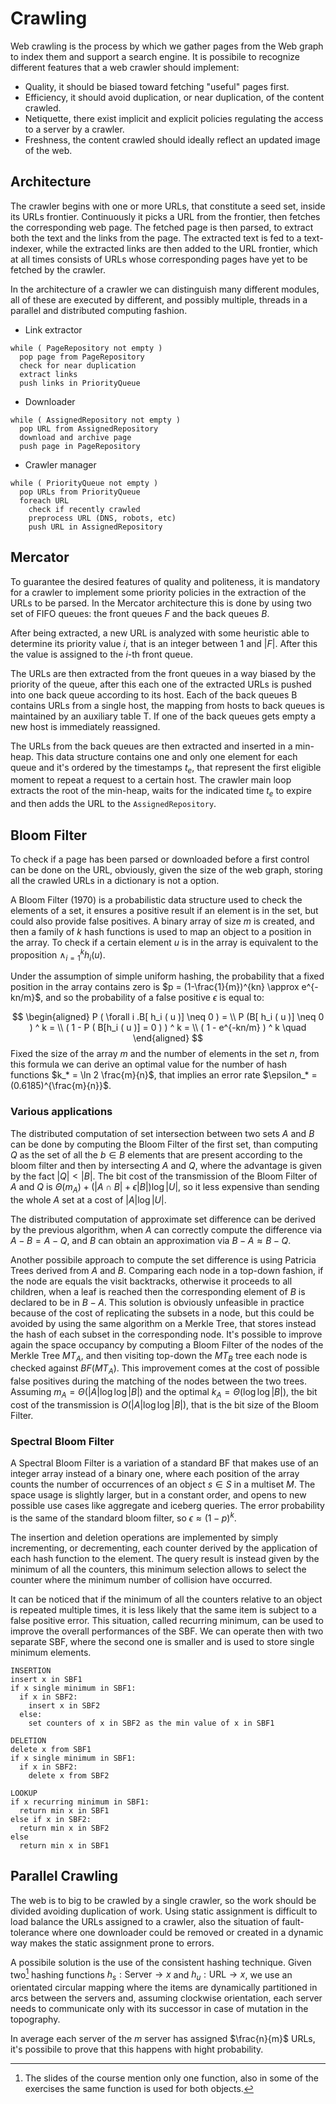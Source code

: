 # Crawling

Web crawling is the process by which we gather pages from the Web graph to index them and support a search engine.
It is possibile to recognize different features that a web crawler should implement:

- Quality, it should be biased toward fetching "useful" pages first.
- Efficiency, it should avoid duplication, or near duplication, of the content crawled.
- Netiquette, there exist implicit and explicit policies regulating the access to a server by a crawler.
- Freshness, the content crawled should ideally reflect an updated image of the web.

## Architecture
The crawler begins with one or more URLs, that constitute a seed set, inside its URLs frontier.
Continuously it picks a URL from the frontier, then fetches the corresponding web page.
The fetched page is then parsed, to extract both the text and the links from the page.
The extracted text is fed to a text-indexer, while the extracted links are then added to the URL frontier, which at all times consists of URLs whose corresponding pages have yet to be fetched by the crawler.

In the architecture of a crawler we can distinguish many different modules, all of these are executed by different, and possibly multiple, threads in a parallel and distributed computing fashion.

- Link extractor
```
while ( PageRepository not empty )
  pop page from PageRepository
  check for near duplication
  extract links
  push links in PriorityQueue
```

- Downloader
```
while ( AssignedRepository not empty )
  pop URL from AssignedRepository
  download and archive page
  push page in PageRepository
```

- Crawler manager
```
while ( PriorityQueue not empty )
  pop URLs from PriorityQueue
  foreach URL
    check if recently crawled
    preprocess URL (DNS, robots, etc)
    push URL in AssignedRepository
```

## Mercator
To guarantee the desired features of quality and politeness, it is mandatory for a crawler to implement some priority policies in the extraction of the URLs to be parsed.
In the Mercator architecture this is done by using two set of FIFO queues: the front queues $F$ and the back queues $B$.

After being extracted, a new URL is analyzed with some heuristic able to determine its priority value $i$, that is an integer between $1$ and $|F|$.
After this the value is assigned to the $i$-th front queue.

The URLs are then extracted from the front queues in a way biased by the priority of the queue, after this each one of the extracted URLs is pushed into one back queue according to its host.
Each of the back queues B contains URLs from a single host, the mapping from hosts to back queues is maintained by an auxiliary table T.
If one of the back queues gets empty a new host is immediately reassigned.

The URLs from the back queues are then extracted and inserted in a min-heap.
This data structure contains one and only one element for each queue and it's ordered by the timestamps $t_e$, that represent the first eligible moment to repeat a request to a certain host.
The crawler main loop extracts the root of the min-heap, waits for the indicated time $t_e$ to expire and then adds the URL to the `AssignedRepository`.


## Bloom Filter
To check if a page has been parsed or downloaded before a first control can be done on the URL, obviously, given the size of the web graph, storing all the crawled URLs in a dictionary is not a option.

A Bloom Filter (1970) is a probabilistic data structure used to check the elements of a set, it ensures a positive result if an element is in the set, but could also provide false positives.
A binary array of size $m$ is created, and then a family of $k$ hash functions is used to map an object to a position in the array.
To check if a certain element $u$ is in the array is equivalent to the proposition $\land^{k}_{i=1} h_i (u)$.

Under the assumption of simple uniform hashing, the probability that a fixed position in the array contains zero is $p = (1-\frac{1}{m})^{kn} \approx e^{-kn/m}$, and so the probability of a false positive $\epsilon$ is equal to: 

$$
\begin{aligned}
P ( \forall i .B[ h_i ( u )] \neq 0 ) = \\
P (B[ h_i ( u )] \neq 0 ) ^ k = \\
( 1 - P ( B[h_i ( u )] = 0 ) ) ^ k = \\
( 1 - e^{-kn/m} ) ^ k \quad
\end{aligned}
$$
Fixed the size of the array $m$ and the number of elements in the set $n$, from this formula we can derive an optimal value for the number of hash functions $k_* = \ln 2 \frac{m}{n}$, that implies an error rate $\epsilon_* = (0.6185)^{\frac{m}{n}}$.

### Various applications
The distributed computation of set intersection between two sets $A$ and $B$ can be done by computing the Bloom Filter of the first set, than computing $Q$ as the set of all the $b \in B$ elements that are present according to the bloom filter and then by intersecting $A$ and $Q$, where the advantage is given by the fact $|Q|<|B|$.
The bit cost of the transmission of the Bloom Filter of $A$ and $Q$ is $\Theta (m_A) + (|A \cap B| + \epsilon|B|)\log |U|$, so it less expensive than sending the whole $A$ set at a cost of $|A|\log{|U|}$.

The distributed computation of approximate set difference can be derived by the previous algorithm, when $A$ can correctly compute the difference via $A-B=A-Q$, and $B$ can obtain an approximation via $B-A \approx B - Q$.

Another possibile approach to compute the set difference is using Patricia Trees derived from $A$ and $B$.
Comparing each node in a top-down fashion, if the node are equals the visit backtracks, otherwise it proceeds to all children, when a leaf is reached then the corresponding element of $B$ is declared to be in $B-A$.
This solution is obviously unfeasible in practice because of the cost of replicating the subsets in a node, but this could be avoided by using the same algorithm on a Merkle Tree, that stores instead the hash of each subset in the corresponding node.
It's possible to improve again the space occupancy by computing a Bloom Filter of the nodes of the Merkle Tree $MT_A$, and then visiting top-down the $MT_B$ tree each node is checked against $BF(MT_A)$.
This improvement comes at the cost of possible false positives during the matching of the nodes between the two trees.
Assuming $m_A = \Theta (|A| \log\log |B|)$ and the optimal $k_A = \Theta ( \log\log |B| )$, the bit cost of the transmission is $O(|A| \log \log |B|)$, that is the bit size of the Bloom Filter.

### Spectral Bloom Filter
A Spectral Bloom Filter is a variation of a standard BF that makes use of an integer array instead of a binary one, where each position of the array counts the number of occurrences of an object $s \in S$ in a multiset $M$.
The space usage is slightly larger, but in a constant order, and opens to new possible use cases like aggregate and iceberg queries.
The error probability is the same of the standard bloom filter, so $\epsilon \approx (1-p)^k$.

The insertion and deletion operations are implemented by simply incrementing, or decrementing, each counter derived by the application of each hash function to the element.
The query result is instead given by the minimum of all the counters, this minimum selection allows to select the counter where the minimum number of collision have occurred.

It can be noticed that if the minimum of all the counters relative to an object is repeated multiple times, it is less likely that the same item is subject to a false positive error.
This situation, called recurring minimum, can be used to improve the overall performances of the SBF.
We can operate then with two separate SBF, where the second one is smaller and is used to store single minimum elements.

```
INSERTION
insert x in SBF1
if x single minimum in SBF1:
  if x in SBF2:
    insert x in SBF2
  else:
    set counters of x in SBF2 as the min value of x in SBF1

DELETION
delete x from SBF1
if x single minimum in SBF1:
  if x in SBF2:
    delete x from SBF2

LOOKUP
if x recurring minimum in SBF1: 
  return min x in SBF1
else if x in SBF2:
  return min x in SBF2
else
  return min x in SBF1
```

## Parallel Crawling
The web is to big to be crawled by a single crawler, so the work should be divided avoiding duplication of work.
Using static assignment is difficult to load balance the URLs assigned to a crawler, also the situation of fault-tolerance where one downloader could be removed or created in a dynamic way makes the static assignment prone to errors.

A possibile solution is the use of the consistent hashing technique.
Given two[^1] hashing functions $h_s : \textrm{Server} \rightarrow {x}$ and $h_u : \textrm{URL} \rightarrow {x}$, we use an orientated circular mapping where the items are dynamically partitioned in arcs between the servers and, assuming clockwise orientation, each server needs to communicate only with its successor in case of mutation in the topography.

In average each server of the $m$ server has assigned $\frac{n}{m}$ URLs, it's possibile to prove that this happens with hight probability.

[^1]: The slides of the course mention only one function, also in some of the exercises the same function is used for both objects.

